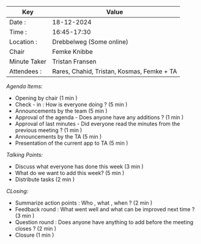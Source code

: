 | Key | Value                                      |
| --- |--------------------------------------------|
| Date : | 18-12-2024                                 |
| Time : | 16:45-17:30                                |
| Location : | Drebbelweg (Some online)                   |
| Chair | Femke Knibbe                               |
| Minute Taker | Tristan Fransen                            |
| Attendees : | Rares, Chahid, Tristan, Kosmas, Femke + TA |

*Agenda Items:*
- Opening by chair (1 min )
- Check - in : How is everyone doing ? (5 min )
- Announcements by the team (5 min )
- Approval of the agenda - Does anyone have any additions ? (1 min )
- Approval of last minutes - Did everyone read the minutes from the previous meeting ? (1 min )
- Announcements by the TA (5 min )
- Presentation of the current app to TA (5 min )

*Talking Points:*
- Discuss what everyone has done this week (3 min )
- What do we want to add this week? (5 min )
- Distribute tasks (2 min )

*CLosing:*
- Summarize action points : Who , what , when ? (2 min )
- Feedback round : What went well and what can be improved next time ? (3 min )
- Question round : Does anyone have anything to add before the meeting closes ? (2 min )
- Closure (1 min )
